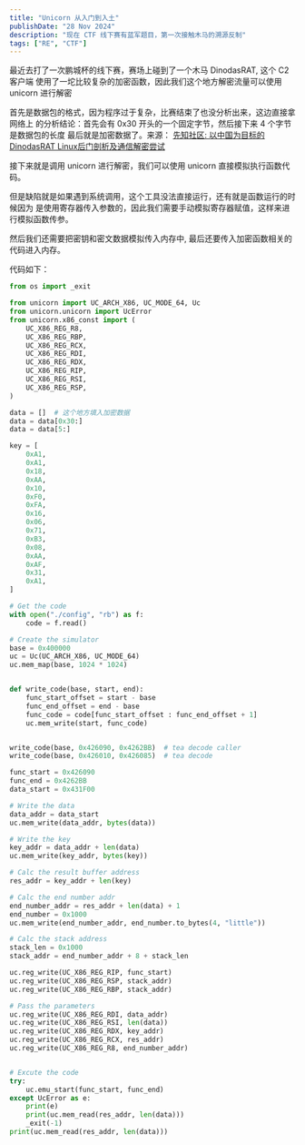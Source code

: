 ```yaml
---
title: "Unicorn 从入门到入土"
publishDate: "28 Nov 2024"
description: "现在 CTF 线下赛有蓝军题目，第一次接触木马的溯源反制"
tags: ["RE", "CTF"]
---
```


最近去打了一次鹏城杯的线下赛，赛场上碰到了一个木马 DinodasRAT, 这个 C2 客户端
使用了一坨比较复杂的加密函数，因此我们这个地方解密流量可以使用 unicorn 进行解密

首先是数据包的格式，因为程序过于复杂，比赛结束了也没分析出来，这边直接拿网络上
的分析结论：首先会有 0x30 开头的一个固定字节，然后接下来 4 个字节是数据包的长度
最后就是加密数据了。来源：
[先知社区: 以中国为目标的DinodasRAT Linux后门剖析及通信解密尝试](https://xz.aliyun.com/t/14396?time__1311=GqAxuD9DgDRDcGDlxGo4%2BxCwhhruE%2BRe%2BcpD)

接下来就是调用 unicorn 进行解密，我们可以使用 unicorn 直接模拟执行函数代码。

但是缺陷就是如果遇到系统调用，这个工具没法直接运行，还有就是函数运行的时候因为
是使用寄存器传入参数的，因此我们需要手动模拟寄存器赋值，这样来进行模拟函数传参。

然后我们还需要把密钥和密文数据模拟传入内存中, 最后还要传入加密函数相关的代码进入内存。

代码如下：

```python
from os import _exit

from unicorn import UC_ARCH_X86, UC_MODE_64, Uc
from unicorn.unicorn import UcError
from unicorn.x86_const import (
    UC_X86_REG_R8,
    UC_X86_REG_RBP,
    UC_X86_REG_RCX,
    UC_X86_REG_RDI,
    UC_X86_REG_RDX,
    UC_X86_REG_RIP,
    UC_X86_REG_RSI,
    UC_X86_REG_RSP,
)

data = []  # 这个地方填入加密数据
data = data[0x30:]
data = data[5:]

key = [
    0xA1,
    0xA1,
    0x18,
    0xAA,
    0x10,
    0xF0,
    0xFA,
    0x16,
    0x06,
    0x71,
    0xB3,
    0x08,
    0xAA,
    0xAF,
    0x31,
    0xA1,
]

# Get the code
with open("./config", "rb") as f:
    code = f.read()

# Create the simulator
base = 0x400000
uc = Uc(UC_ARCH_X86, UC_MODE_64)
uc.mem_map(base, 1024 * 1024)


def write_code(base, start, end):
    func_start_offset = start - base
    func_end_offset = end - base
    func_code = code[func_start_offset : func_end_offset + 1]
    uc.mem_write(start, func_code)


write_code(base, 0x426090, 0x4262BB)  # tea decode caller
write_code(base, 0x426010, 0x426085)  # tea decode

func_start = 0x426090
func_end = 0x4262BB
data_start = 0x431F00

# Write the data
data_addr = data_start
uc.mem_write(data_addr, bytes(data))

# Write the key
key_addr = data_addr + len(data)
uc.mem_write(key_addr, bytes(key))

# Calc the result buffer address
res_addr = key_addr + len(key)

# Calc the end number addr
end_number_addr = res_addr + len(data) + 1
end_number = 0x1000
uc.mem_write(end_number_addr, end_number.to_bytes(4, "little"))

# Calc the stack address
stack_len = 0x1000
stack_addr = end_number_addr + 8 + stack_len

uc.reg_write(UC_X86_REG_RIP, func_start)
uc.reg_write(UC_X86_REG_RSP, stack_addr)
uc.reg_write(UC_X86_REG_RBP, stack_addr)

# Pass the parameters
uc.reg_write(UC_X86_REG_RDI, data_addr)
uc.reg_write(UC_X86_REG_RSI, len(data))
uc.reg_write(UC_X86_REG_RDX, key_addr)
uc.reg_write(UC_X86_REG_RCX, res_addr)
uc.reg_write(UC_X86_REG_R8, end_number_addr)


# Excute the code
try:
    uc.emu_start(func_start, func_end)
except UcError as e:
    print(e)
    print(uc.mem_read(res_addr, len(data)))
    _exit(-1)
print(uc.mem_read(res_addr, len(data)))
```
